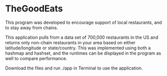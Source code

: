 # TheGoodEats
This program was developed to encourage support of local restaurants, and to stay away from chains.

This application pulls from a data set of 700,000 restaurants in the US and returns only non-chain restaurants in your area based on either latitude/longitude or state/country. This was implemented using both a hashmap and hashset, and the runtimes can be displayed in the program as well to compare performance.

Download the files and run ./app in Terminal to use the application.

